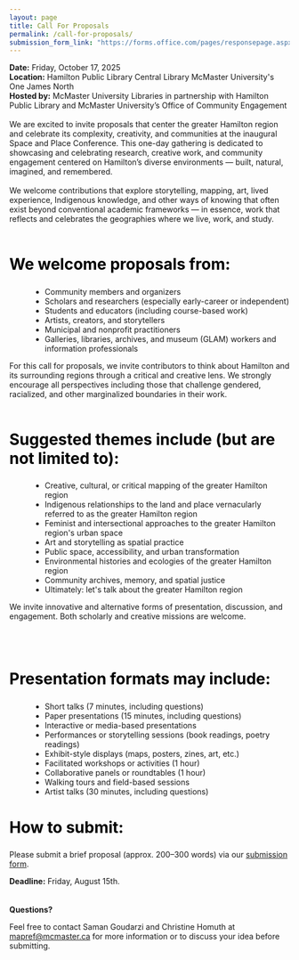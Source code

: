 ```yaml
---
layout: page
title: Call For Proposals
permalink: /call-for-proposals/
submission_form_link: "https://forms.office.com/pages/responsepage.aspx?id=B2M3RCm0rUKMJSjNSW9HcndTJ3da0tFKsa29IOLyRPVUMEkyUzhLTEhPMk85SzZYMFZIOTdZT1RBQSQlQCN0PWcu&route=shorturl"
---
```


<div class="content-container" role="main">

<strong>Date:</strong> Friday, October 17, 2025<br>
<strong>Location:</strong> Hamilton Public Library Central Library McMaster University's One James North<br>
<strong>Hosted by:</strong> McMaster University Libraries in partnership with Hamilton Public Library and McMaster University’s Office of Community Engagement
<br><br>
We are excited to invite proposals that center the greater Hamilton region and celebrate its complexity, creativity, and communities at the inaugural Space and Place Conference. This one-day gathering is dedicated to showcasing and celebrating research, creative work, and community engagement centered on Hamilton’s diverse environments — built, natural, imagined, and remembered.
<br><br>
We welcome contributions that explore storytelling, mapping, art, lived experience, Indigenous knowledge, and other ways of knowing that often exist beyond conventional academic frameworks — in essence, work that reflects and celebrates the geographies where we live, work, and study.
<br><br>

<h2 style="text-align: left; color: black; font-size: 2em;">We welcome proposals from:</h2>
<ul style="margin-left: 40px;">
<li>Community members and organizers</li>

<li>Scholars and researchers (especially early-career or independent)</li>

<li>Students and educators (including course-based work)</li>

<li>Artists, creators, and storytellers</li>

<li>Municipal and nonprofit practitioners</li>

<li>Galleries, libraries, archives, and museum (GLAM) workers and information professionals</li>
</ul>

For this call for proposals, we invite contributors to think about Hamilton and its surrounding regions through a critical and creative lens. We strongly encourage all perspectives including those that challenge gendered, racialized, and other marginalized boundaries in their work.
<br><br>

<h2 style="text-align: left; color: black; font-size: 2em;">Suggested themes include (but are not limited to):</h2>

<ul style="margin-left: 40px;">
<li>Creative, cultural, or critical mapping of the greater Hamilton region</li>

<li>Indigenous relationships to the land and place vernacularly referred to as the greater Hamilton region</li>

<li>Feminist and intersectional approaches to the greater Hamilton region's urban space</li>

<li>Art and storytelling as spatial practice</li>

<li>Public space, accessibility, and urban transformation</li>

<li>Environmental histories and ecologies of the greater Hamilton region</li>

<li>Community archives, memory, and spatial justice</li>

<li>Ultimately: let's talk about the greater Hamilton region</li>
</ul>

We invite innovative and alternative forms of presentation, discussion, and engagement. Both scholarly and creative missions are welcome.

<br><br>

<h2 style="text-align: left; color: black; font-size: 2em;">Presentation formats may include:</h2>

<ul style="margin-left: 40px;">
<li>Short talks (7 minutes, including questions)</li>

<li>Paper presentations (15 minutes, including questions)</li>

<li>Interactive or media-based presentations</li>

<li>Performances or storytelling sessions (book readings, poetry readings)</li>

<li>Exhibit-style displays (maps, posters, zines, art, etc.)</li>

<li>Facilitated workshops or activities (1 hour)</li>

<li>Collaborative panels or roundtables (1 hour)</li>

<li>Walking tours and field-based sessions</li>

<li>Artist talks (30 minutes, including questions)</li>
</ul>

<h2 style="text-align: left; color: black; font-size: 2em;">How to submit:</h2>

<p>
  Please submit a brief proposal (approx. 200–300 words) via our 
  <a href="{{page.submission_form_link}}">submission form</a>.
</p>

<strong>Deadline:</strong> Friday, August 15th.
<br><br><br>
<strong>Questions?</strong>

Feel free to contact Saman Goudarzi and Christine Homuth at
<a href="mailto:mapref@mcmaster.ca">mapref@mcmaster.ca</a> for more information or to discuss your idea before submitting.

</div>
